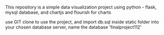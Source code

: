 This repository is a simple data visualization project using python - flask, mysql database, and chartjs and flourish for charts

use GIT clone to use the project, and import db.sql inside static folder into your chosen database server, name the database 'finalproject112'
